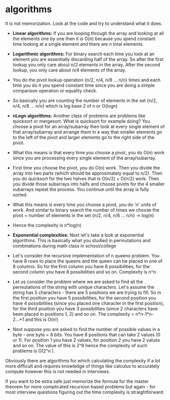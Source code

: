 # algorithms

It is not memorization. Look at the code and try to understand what it does.

- **Linear algorithms:** If you are looping through the array and looking at all the elements one by one then it is O(n) because you spend constant time looking at a single element and there are n total elements.

- **Logarithmic algorithms:** For binary search each time you look at an element you are essentially discarding half of the array. So after the first lookup you only care about n/2 elements in the array. After the second lookup, you only care about n/4 elements of the array.
 - You do the pivot lookup operation {n/2, n/4, n/8 ... n/n} times and each time you do it you spend constant time since you are doing a simple comparison operation or equality check.
 - So basically you are counting the number of elements in the set {n/2, n/4, n/8 ... n/n} which is log base 2 of n or O(logn)

- **nLogn algorithms:** Another class of problems are problems like quicksort or mergesort. What is quicksort for example doing? You choose a pivot for an array/subarray then look at every single element of that array/subarray and arrange them in a way that smaller elements go to the left of the pivot and larger elements go to the right side of the pivot. 
 - What this means is that every time you choose a pivot, you do O(n) work since you are processing every single element of the array/subarray.
 - First time you choose the pivot, you do O(n) work. Then you divide the array into two parts (which should be approximately equal to n/2). Then you do quicksort for the two halves that is O(n/2) + O(n/2) work. Then you divide those subarrays into halfs and choose pivots for the 4 smaller subarrays repeat the process. You continue until the array is fully sorted.
 - What this means is every time you choose a pivot, you do 'n' units of work. And similar to binary search the number of times we choose the pivot = number of elements in the set {n/2, n/4, n/8 ... n/n} -> log(n)
 - Hence the complexity is n*log(n)
- **Exponential complexities:** Next let's take a look at exponential algorithms. This is basically what you studied in permutations and combinations during math class in school/college
 - Let's consider the recursive implementation of n queens problem. You have 8 rows to place the queens and the queen can be placed in one of 8 columns. So for the first column you have 8 possibilities, for the second column you have 8 possibilities and so on. Complexity is n^n
 - Let us consider the problem where we are asked to find all the permutations of the string with unique characters. Let's assume the string has 5 characters - there are 5 positions we are trying to fill. So in the first position you have 5 possibilities, for the second position you have 4 possibilities (since you placed one character in the first position), for the third position you have 3 possibilities (since 2 characters have been placed in positions 1, 2) and so on. The complexity = n\*n-1\*n-2...\*1 and this is O(n!)
 -  Next suppose you are asked to find the number of possible values in a byte - one byte = 8 bits. You have 8 positions that can take 2 values (0 or 1). For position 1 you have 2 values, for position 2 you have 2 values and so on. The value of this is 2^8 hence the complexity of such problems is O(2^n ).

Obviously there are algorithms for which calculating the complexity if a lot more difficult and requires knowledge of things like calculus to accurately compute however this is not needed in interviews.

If you want to be extra safe just memorize the formula for the master theorem for more complicated recursion based problems but again - for most interview questions figuring out the time complexity is straightforward.
